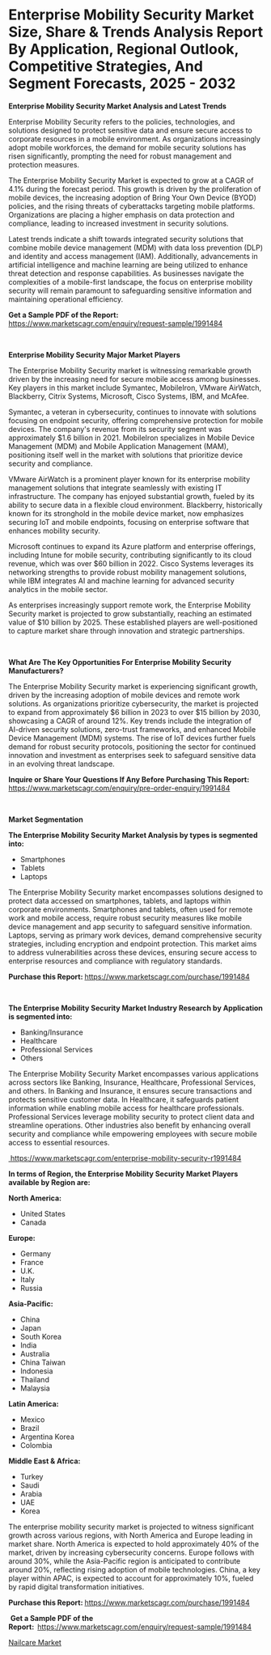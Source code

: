 <p><h1>Enterprise Mobility Security Market Size, Share & Trends Analysis Report By Application, Regional Outlook, Competitive Strategies, And Segment Forecasts, 2025 - 2032</h1></p><p><strong>Enterprise Mobility Security Market Analysis and Latest Trends</strong></p>
<p><p>Enterprise Mobility Security refers to the policies, technologies, and solutions designed to protect sensitive data and ensure secure access to corporate resources in a mobile environment. As organizations increasingly adopt mobile workforces, the demand for mobile security solutions has risen significantly, prompting the need for robust management and protection measures.</p><p>The Enterprise Mobility Security Market is expected to grow at a CAGR of 4.1% during the forecast period. This growth is driven by the proliferation of mobile devices, the increasing adoption of Bring Your Own Device (BYOD) policies, and the rising threats of cyberattacks targeting mobile platforms. Organizations are placing a higher emphasis on data protection and compliance, leading to increased investment in security solutions.</p><p>Latest trends indicate a shift towards integrated security solutions that combine mobile device management (MDM) with data loss prevention (DLP) and identity and access management (IAM). Additionally, advancements in artificial intelligence and machine learning are being utilized to enhance threat detection and response capabilities. As businesses navigate the complexities of a mobile-first landscape, the focus on enterprise mobility security will remain paramount to safeguarding sensitive information and maintaining operational efficiency.</p></p>
<p><strong>Get a Sample PDF of the Report:&nbsp;</strong> <a href="https://www.marketscagr.com/enquiry/request-sample/1991484?utm_campaign=2731&utm_medium=2&utm_source=Github&utm_content=ia&utm_term=09032025&utm_id=enterprise-mobility-security">https://www.marketscagr.com/enquiry/request-sample/1991484</a></p>
<p>&nbsp;</p>
<p><strong>Enterprise Mobility Security Major Market Players</strong></p>
<p><p>The Enterprise Mobility Security market is witnessing remarkable growth driven by the increasing need for secure mobile access among businesses. Key players in this market include Symantec, MobileIron, VMware AirWatch, Blackberry, Citrix Systems, Microsoft, Cisco Systems, IBM, and McAfee. </p><p>Symantec, a veteran in cybersecurity, continues to innovate with solutions focusing on endpoint security, offering comprehensive protection for mobile devices. The company's revenue from its security segment was approximately $1.6 billion in 2021. MobileIron specializes in Mobile Device Management (MDM) and Mobile Application Management (MAM), positioning itself well in the market with solutions that prioritize device security and compliance. </p><p>VMware AirWatch is a prominent player known for its enterprise mobility management solutions that integrate seamlessly with existing IT infrastructure. The company has enjoyed substantial growth, fueled by its ability to secure data in a flexible cloud environment. Blackberry, historically known for its stronghold in the mobile device market, now emphasizes securing IoT and mobile endpoints, focusing on enterprise software that enhances mobility security.</p><p>Microsoft continues to expand its Azure platform and enterprise offerings, including Intune for mobile security, contributing significantly to its cloud revenue, which was over $60 billion in 2022. Cisco Systems leverages its networking strengths to provide robust mobility management solutions, while IBM integrates AI and machine learning for advanced security analytics in the mobile sector.</p><p>As enterprises increasingly support remote work, the Enterprise Mobility Security market is projected to grow substantially, reaching an estimated value of $10 billion by 2025. These established players are well-positioned to capture market share through innovation and strategic partnerships.</p></p>
<p>&nbsp;</p>
<p><strong>What Are The Key Opportunities For Enterprise Mobility Security Manufacturers?</strong></p>
<p><p>The Enterprise Mobility Security market is experiencing significant growth, driven by the increasing adoption of mobile devices and remote work solutions. As organizations prioritize cybersecurity, the market is projected to expand from approximately $6 billion in 2023 to over $15 billion by 2030, showcasing a CAGR of around 12%. Key trends include the integration of AI-driven security solutions, zero-trust frameworks, and enhanced Mobile Device Management (MDM) systems. The rise of IoT devices further fuels demand for robust security protocols, positioning the sector for continued innovation and investment as enterprises seek to safeguard sensitive data in an evolving threat landscape.</p></p>
<p><strong>Inquire or Share Your Questions If Any Before Purchasing This Report:</strong> <a href="https://www.marketscagr.com/enquiry/pre-order-enquiry/1991484?utm_campaign=2731&utm_medium=2&utm_source=Github&utm_content=ia&utm_term=09032025&utm_id=enterprise-mobility-security">https://www.marketscagr.com/enquiry/pre-order-enquiry/1991484</a></p>
<p>&nbsp;</p>
<p><strong>Market Segmentation</strong></p>
<p><strong>The Enterprise Mobility Security Market Analysis by types is segmented into:</strong></p>
<p><ul><li>Smartphones</li><li>Tablets</li><li>Laptops</li></ul></p>
<p><p>The Enterprise Mobility Security market encompasses solutions designed to protect data accessed on smartphones, tablets, and laptops within corporate environments. Smartphones and tablets, often used for remote work and mobile access, require robust security measures like mobile device management and app security to safeguard sensitive information. Laptops, serving as primary work devices, demand comprehensive security strategies, including encryption and endpoint protection. This market aims to address vulnerabilities across these devices, ensuring secure access to enterprise resources and compliance with regulatory standards.</p></p>
<p><strong>Purchase this Report:&nbsp;</strong><a href="https://www.marketscagr.com/purchase/1991484?utm_campaign=2731&utm_medium=2&utm_source=Github&utm_content=ia&utm_term=09032025&utm_id=enterprise-mobility-security">https://www.marketscagr.com/purchase/1991484</a></p>
<p>&nbsp;</p>
<p><strong>The Enterprise Mobility Security Market Industry Research by Application is segmented into:</strong></p>
<p><ul><li>Banking/Insurance</li><li>Healthcare</li><li>Professional Services</li><li>Others</li></ul></p>
<p><p>The Enterprise Mobility Security Market encompasses various applications across sectors like Banking, Insurance, Healthcare, Professional Services, and others. In Banking and Insurance, it ensures secure transactions and protects sensitive customer data. In Healthcare, it safeguards patient information while enabling mobile access for healthcare professionals. Professional Services leverage mobility security to protect client data and streamline operations. Other industries also benefit by enhancing overall security and compliance while empowering employees with secure mobile access to essential resources.</p></p>
<p><a href="https://www.marketscagr.com/enterprise-mobility-security-r1991484?utm_campaign=2731&utm_medium=2&utm_source=Github&utm_content=ia&utm_term=09032025&utm_id=enterprise-mobility-security">&nbsp;https://www.marketscagr.com/enterprise-mobility-security-r1991484</a></p>
<p><strong>In terms of Region, the Enterprise Mobility Security Market Players available by Region are:</strong></p>
<p>
    <p> <strong> North America: </strong>
        <ul>
            <li>United States</li>
            <li>Canada</li>
        </ul>
        </p> 
    <p> <strong> Europe: </strong>
        <ul>
            <li>Germany</li>
            <li>France</li>
            <li>U.K.</li>
            <li>Italy</li>
            <li>Russia</li>
        </ul>
        </p> 
    <p> <strong> Asia-Pacific: </strong>
        <ul>
            <li>China</li>
            <li>Japan</li>
            <li>South Korea</li>
            <li>India</li>
            <li>Australia</li>
            <li>China Taiwan</li>
            <li>Indonesia</li>
            <li>Thailand</li>
            <li>Malaysia</li>
        </ul>
        </p> 
    <p> <strong> Latin America: </strong>
        <ul>
            <li>Mexico</li>
            <li>Brazil</li>
            <li>Argentina Korea</li>
            <li>Colombia</li>
        </ul>
        </p> 
    <p> <strong> Middle East & Africa: </strong>
        <ul>
            <li>Turkey</li>
            <li>Saudi</li>
            <li>Arabia</li>
            <li>UAE</li>
            <li>Korea</li>
        </ul>
    </p>
    </p>
<p><p>The enterprise mobility security market is projected to witness significant growth across various regions, with North America and Europe leading in market share. North America is expected to hold approximately 40% of the market, driven by increasing cybersecurity concerns. Europe follows with around 30%, while the Asia-Pacific region is anticipated to contribute around 20%, reflecting rising adoption of mobile technologies. China, a key player within APAC, is expected to account for approximately 10%, fueled by rapid digital transformation initiatives.</p></p>
<p><strong>Purchase this Report: </strong><a href="https://www.marketscagr.com/purchase/1991484?utm_campaign=2731&utm_medium=2&utm_source=Github&utm_content=ia&utm_term=09032025&utm_id=enterprise-mobility-security">https://www.marketscagr.com/purchase/1991484</a></p>
<p>&nbsp;<strong>Get a Sample PDF of the Report:&nbsp;&nbsp;</strong><a href="https://www.marketscagr.com/enquiry/request-sample/1991484?utm_campaign=2731&utm_medium=2&utm_source=Github&utm_content=ia&utm_term=09032025&utm_id=enterprise-mobility-security">https://www.marketscagr.com/enquiry/request-sample/1991484</a></p>
<p><strong></strong></p>
<p><p><a href="https://github.com/skerretflossie9297/Market-Research-Report-List-1/blob/main/nailcare-market.md?utm_campaign=2731&utm_medium=2&utm_source=Github&utm_content=ia&utm_term=09032025&utm_id=enterprise-mobility-security">Nailcare Market</a></p></p>